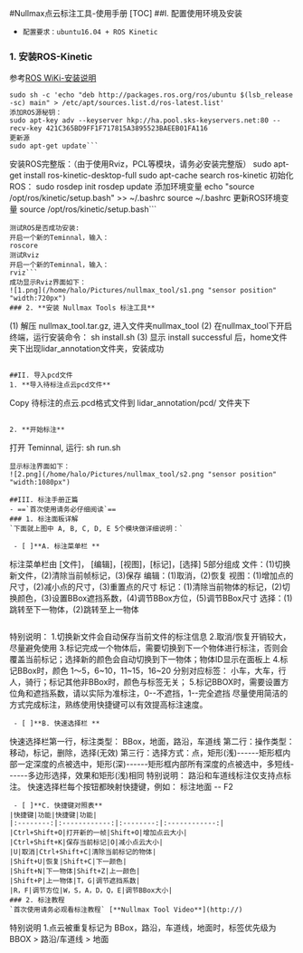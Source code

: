 #Nullmax点云标注工具-使用手册
[TOC]
##I. 配置使用环境及安装
- `配置要求：ubuntu16.04 + ROS Kinetic`
### 1. **安装ROS-Kinetic**
参考[ROS WiKi-安装说明](http://http://wiki.ros.org/kinetic/Installation/Ubuntu)
```添加ROS源：
sudo sh -c 'echo "deb http://packages.ros.org/ros/ubuntu $(lsb_release -sc) main" > /etc/apt/sources.list.d/ros-latest.list'
添加ROS源秘钥：
sudo apt-key adv --keyserver hkp://ha.pool.sks-keyservers.net:80 --recv-key 421C365BD9FF1F717815A3895523BAEEB01FA116
更新源
sudo apt-get update```
```
安装ROS完整版：（由于使用Rviz，PCL等模块，请务必安装完整版）
sudo apt-get install ros-kinetic-desktop-full
sudo apt-cache search ros-kinetic
初始化ROS：
sudo rosdep init
rosdep update
添加环境变量
echo "source /opt/ros/kinetic/setup.bash" >> ~/.bashrc
source ~/.bashrc
更新ROS环境变量
source /opt/ros/kinetic/setup.bash```
```
测试ROS是否成功安装:
开启一个新的Teminnal，输入：
roscore
测试Rviz
开启一个新的Teminnal，输入：
rviz```
成功显示Rviz界面如下：
![1.png](/home/halo/Pictures/nullmax_tool/s1.png "sensor position" "width:720px")
### 2. **安装 Nullmax Tools 标注工具**
```
(1) 解压 nullmax_tool.tar.gz, 进入文件夹nullmax_tool
(2) 在nullmax_tool下开启终端，运行安装命令： sh install.sh
(3) 显示 install successful 后，home文件夹下出现lidar_annotation文件夹，安装成功
```

##II. 导入pcd文件
1. **导入待标注点云pcd文件**
```
Copy 待标注的点云.pcd格式文件到 lidar_annotation/pcd/ 文件夹下
```

2. **开始标注**
```
打开 Teminnal, 运行: sh run.sh
```
显示标注界面如下：
![2.png](/home/halo/Pictures/nullmax_tool/s2.png "sensor position" "width:1080px")

##III. 标注手册正篇
- ==`首次使用请务必仔细阅读`==
### 1. 标注面板详解
`下面就上图中 A, B, C, D, E 5个模块做详细说明：`

 - [ ]**A. 标注菜单栏 **
```
标注菜单栏由 [文件]， [编辑]，[视图]，[标记]，[选择] 5部分组成
文件：(1)切换新文件，(2)清除当前帧标记，(3)保存
编辑：(1)取消，(2)恢复
视图：(1)增加点的尺寸，(2)减小点的尺寸，(3)重置点的尺寸
标记：(1)清除当前物体的标记，(2)切换颜色，(3)设置BBox遮挡系数，(4)调节BBox方位，(5)调节BBox尺寸
选择：(1)跳转至下一物体，(2)跳转至上一物体
```
```
特别说明：
1.切换新文件会自动保存当前文件的标注信息
2.取消/恢复开销较大，尽量避免使用
3.标记完成一个物体后，需要切换到下一个物体进行标注，否则会覆盖当前标记；选择新的颜色会自动切换到下一物体；物体ID显示在面板上
4.标记BBox时，颜色 1～5，6~10，11~15，16~20 分别对应标签： 小车，大车，行人，骑行；标记其他非BBox时，颜色与标签无关；
5.标记BBOX时，需要设置方位角和遮挡系数，请以实际为准标注，0--不遮挡，1--完全遮挡
尽量使用简洁的方式完成标注，熟练使用快捷键可以有效提高标注速度。
```
 - [ ]**B. 快速选择栏 **
 ```
快速选择栏第一行，标注类型： BBox，地面，路沿，车道线
第二行：操作类型：移动，标记，删除，选择(无效)
第三行：选择方式：点，矩形(浅)------矩形框内部一定深度的点被选中，矩形(深)------矩形框内部所有深度的点被选中，多短线------多边形选择，效果和矩形(浅)相同
特别说明：
路沿和车道线标注仅支持点标注。
快速选择栏每个按钮都映射快捷键，例如： 标注地面 -- F2
```
 - [ ]**C. 快捷键对照表**
|快捷键|功能|快捷键|功能|
|:--------:|:------------:|:--------:|:------------:|
|Ctrl+Shift+O|打开新的一帧|Shift+O|增加点云大小|
|Ctrl+Shift+K|保存当前标记|O|减小点云大小|
|U|取消|Ctrl+Shift+C|清除当前标记的物体|
|Shift+U|恢复|Shift+C|下一颜色|
|Shift+N|下一物体|Shift+Z|上一颜色|
|Shift+P|上一物体|T，G|调节遮挡系数|
|R，F|调节方位|W，S，A，D，Q，E|调节BBox大小|
### 2. 标注教程
`首次使用请务必观看标注教程` [**Nullmax Tool Video**](http://)
```
特别说明
1.点云被重复标记为 BBox，路沿，车道线，地面时，标签优先级为 BBOX > 路沿/车道线 > 地面
```



